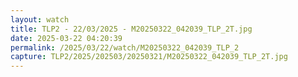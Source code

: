 ```yaml
---
layout: watch
title: TLP2 - 22/03/2025 - M20250322_042039_TLP_2T.jpg
date: 2025-03-22 04:20:39
permalink: /2025/03/22/watch/M20250322_042039_TLP_2
capture: TLP2/2025/202503/20250321/M20250322_042039_TLP_2T.jpg
---
```

